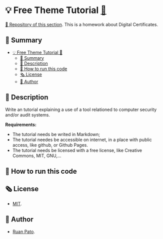 # 💡 Free Theme Tutorial [🔗](https://github.com/ruanpato/gex112/tree/main/free-theme-tutorial) #

[🌳 Repository of this section](https://github.com/ruanpato/gex112).
This is a homework about Digital Certificates.

## 📑 Summary ##

- [💡 Free Theme Tutorial 🔗](#-free-theme-tutorial-)
  - [📑 Summary](#-summary)
  - [📜 Description](#-description)
  - [🏁 How to run this code](#-how-to-run-this-code)
  - [🗞️ License](#️-license)
  - [👥 Author](#-author)

## 📜 Description ##

Write an tutorial explaining a use of a tool relationed to computer security and/or audit systems.

**Requirements:**

- The tutorial needs be writed in Markdown;
- The tutorial needes be accessible on internet, in a place with public access, like github, or Github Pages.
- The tutorial needs be licensed with a free license, like Creative Commons, MIT, GNU,...

## 🏁 How to run this code ##

## 🗞️ License ##

- [MIT](https://github.com/ruanpato/gex112/blob/main/LICENSE).

## 👥 Author ##

- [Ruan Pato](https://ruanpato.com).
